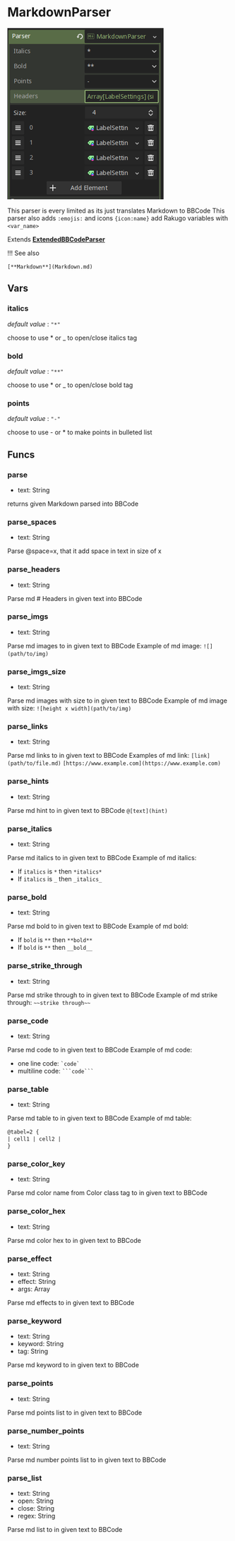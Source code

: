 # MarkdownParser

![](assets/md-inspector.png)

This parser is every limited as its just translates Markdown to BBCode
This parser also adds `:emojis:` and icons `{icon:name}` add Rakugo variables with `<var_name>`

Extends **[ExtendedBBCodeParser]**

!!! See also

    [**Markdown**](Markdown.md)

## Vars

### italics

_default value_ : `"*"`

choose to use \* or \_ to open/close italics tag

### bold

_default value_ : `"**"`

choose to use \* or \_ to open/close bold tag

### points

_default value_ : `"-"`

choose to use - or \* to make points in bulleted list

## Funcs

### parse

- text: String

returns given Markdown parsed into BBCode

### parse_spaces

- text: String

Parse @space=x, that it add space in text in size of x

### parse_headers

- text: String

Parse md # Headers in given text into BBCode

### parse_imgs

- text: String

Parse md images to in given text to BBCode
Example of md image: `![](path/to/img)`

### parse_imgs_size

- text: String

Parse md images with size to in given text to BBCode
Example of md image with size: `![height x width](path/to/img)`

### parse_links

- text: String

Parse md links to in given text to BBCode
Examples of md link:
`[link](path/to/file.md)`
`[https://www.example.com](https://www.example.com)`

### parse_hints

- text: String

Parse md hint to in given text to BBCode
`@[text](hint)`

### parse_italics

- text: String

Parse md italics to in given text to BBCode
Example of md italics:

- If `italics` is `*` then `*italics*`
- If `italics` is `_` then `_italics_`

### parse_bold

- text: String

Parse md bold to in given text to BBCode
Example of md bold:

- If `bold` is `**` then `**bold**`
- If `bold` is `**` then `__bold__`

### parse_strike_through

- text: String

Parse md strike through to in given text to BBCode
Example of md strike through: `~~strike through~~`

### parse_code

- text: String

Parse md code to in given text to BBCode
Example of md code:

- one line code: `` `code` ``
- multiline code: ` ```code``` `

### parse_table

- text: String

Parse md table to in given text to BBCode
Example of md table:

```
@tabel=2 {
| cell1 | cell2 |
}
```

### parse_color_key

- text: String

Parse md color name from Color class tag to in given text to BBCode

### parse_color_hex

- text: String

Parse md color hex to in given text to BBCode

### parse_effect

- text: String
- effect: String
- args: Array

Parse md effects to in given text to BBCode

### parse_keyword

- text: String
- keyword: String
- tag: String

Parse md keyword to in given text to BBCode

### parse_points

- text: String

Parse md points list to in given text to BBCode

### parse_number_points

- text: String

Parse md number points list to in given text to BBCode

### parse_list

- text: String
- open: String
- close: String
- regex: String

Parse md list to in given text to BBCode

[ExtendedBBCodeParser]: ExtendedBBCodeParser.md
